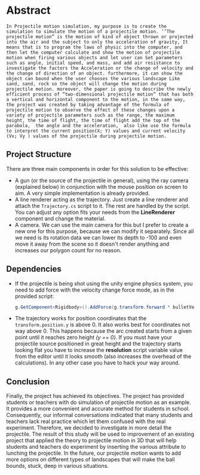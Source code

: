 # Abstract
    In Projectile motion simulation, my purpose is to create the simulation to simulate the motion of a projectile motion. ’’The projectile motion” is the motion of kind of object thrown or projected into the air and the subject to only the acceleration of gravity, It means that is to program the laws of physic into the computer, and then let the computer calculate and show the motion of projectile motion when firing various objects and let user can Set parameters such as angle, initial speed, and mass, and add air resistance to investigate the factors the Acceleration or the change of velocity and the change of direction of an object. furthermore, it can show the object can bound when the user chooses the various landscape Like sand, sand, rock so the object will change the motion during projectile motion. moreover, the paper is going to describe the newly efficient process of “two-dimensional projectile motion” that has both a vertical and horizontal component to the motion, in the same way, the project was created by taking advantage of the formula of projectile motion to observe the effect of these changes upon a variety of projectile parameters such as the range, the maximum height, the time of flight, the time of flight add the top of the parabola,  the angle and the acceleration,  also like use the formula to interpret the current position(X; Y) values and current velocity (Vx; Vy ) values of the projectile during projectile motion.
## Project Structure
There are three main components in order for this solution to be effective:
* A gun (or the source of the projectile in general), using the ray camera (explained below) in conjunction
    with the mouse position on screen to aim. A very simple implementation is already provided.
* A line renderer acting as the trajectory. Just create a line renderer and attach the `Trajectory.cs` script
    to it. The rest are handled by the script. You can adjust any option fits your needs from the __LineRenderer__
    component and change the material.
* A camera. We can use the main camera for this but I prefer to create a new one for this purpose, because
    we can modify it separately. Since all we need is its rotation data we can lower its depth to -100 and even move
    it away from the scene so it doesn't render anything and increases our polygon count for no reason.

## Dependencies
* If the projectile is being shot using the unity engine physics system, you need to add force with the 
    velocity change force mode, as in the provided script:
    ```C#
    g.GetComponent<Rigidbody>().AddForce(g.transform.forward * bulletVelocity, ForceMode.VelocityChange);
    ```
* The trajectory works for position coordinates that the `transform.position.y` is above 0. It also works best for coordinates
    not way above 0. This happens because the arc created starts from a given point until it reaches zero height _(y == 0)_.
    If you must have your projectile source positioned in great height and the trajectory starts looking flat you have to
    increase the **resolution** script variable value from the editor until it looks smooth (also increases the overhead of the 
    calculations). In any other case you have to hack your way around.

## Conclusion

Finally, the project has achieved its objectives. The project has provided students or teachers with do simulation of projectile motion as an example. It provides a more convenient and accurate method for students in school. Consequently, our informal conversations indicated that many students and teachers lack real practice which let them confused with the real experiment. Therefore, we decided to investigate in more detail the projectile. The result of this study will be used to improvement of an existing project that applied the theory to projectile motion in 3D that will help students and teachers do experiment by inserting the various attribute to lunching the projectile. In the future, our projectile motion wants to add more options on different types of landscapes that will make the ball bounds, stuck, deep in various situations.

